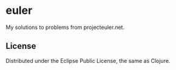 # euler

My solutions to problems from projecteuler.net.

## License

Distributed under the Eclipse Public License, the same as Clojure.
